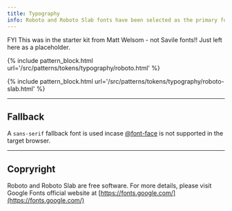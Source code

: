 ```yaml
---
title: Typography
info: Roboto and Roboto Slab fonts have been selected as the primary fonts for this system.
---
```


FYI This was in the starter kit from Matt Welsom - not Savile fonts!! Just left here as a placeholder.


{% include pattern_block.html url='/src/patterns/tokens/typography/roboto.html' %}

{% include pattern_block.html url='/src/patterns/tokens/typography/roboto-slab.html' %}

---

## Fallback

A `sans-serif` fallback font is used incase [@font-face](https://www.w3schools.com/cssref/css3_pr_font-face_rule.asp) is not supported in the target browser. 

---

## Copryright 

Roboto and Roboto Slab are free software. For more details, please visit Google Fonts official website at [https://fonts.google.com/](https://fonts.google.com/)